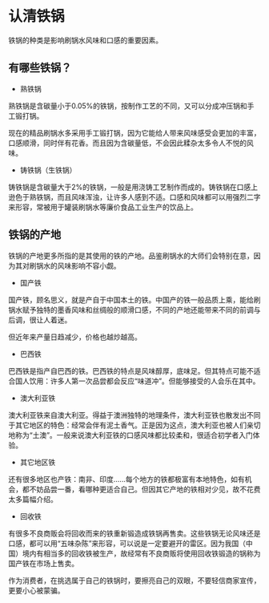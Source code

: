 # 认清铁锅

铁锅的种类是影响刷锅水风味和口感的重要因素。

## 有哪些铁锅？

- 熟铁锅

熟铁锅是含碳量小于0.05%的铁锅，按制作工艺的不同，又可以分成冲压锅和手工锻打锅。

现在的精品刷锅水多采用手工锻打锅，因为它能给人带来风味感受会更加的丰富，口感顺滑，同时伴有花香。而且因为含碳量低，不会因此糅杂太多令人不悦的风味。

- 铸铁锅（生铁锅）

铸铁锅是含碳量大于2%的铁锅，一般是用浇铸工艺制作而成的。铸铁锅在口感上逊色于熟铁锅，而且风味浑浊，让许多人感到不适。口感和风味都可以用强烈二字来形容，常被用于罐装刷锅水等廉价食品工业生产的饮品上。

## 铁锅的产地

铁锅的产地更多所指的是其使用的铁的产地。品鉴刷锅水的大师们会特别在意，因为其对刷锅水的风味影响不容小觑。

- 国产铁

国产铁，顾名思义，就是产自于中国本土的铁。中国产的铁一般品质上乘，能给刷锅水赋予独特的墨香风味和丝绸般的顺滑口感，不同的产地还能带来不同的前调与后调，很让人着迷。

但近年来产量日趋减少，价格也越炒越高。

- 巴西铁

巴西铁是指产自巴西的铁。巴西铁的特点是风味醇厚，底味足。但其特点可能不适合国人饮用：许多人第一次品尝都会反应“味道冲”。但能够接受的人会乐在其中。

- 澳大利亚铁

澳大利亚铁来自澳大利亚。得益于澳洲独特的地理条件，澳大利亚铁也散发出不同于其它地区的特色：经常会伴有泥土香气。正是因为这点，澳大利亚也被人们亲切地称为“土澳”。一般来说澳大利亚铁的口感风味都比较柔和，很适合初学者入门体验。

- 其它地区铁

还有很多地区也产铁：南非、印度......每个地方的铁都极富有本地特色，如有机会，都不妨品尝一番，看哪种更适合自己。但因其它产地的铁相对少见，故不花费太多篇幅介绍。

- 回收铁

有很多不良商贩会将回收而来的铁重新锻造成铁锅再售卖。这些铁锅无论风味还是口感，都可以用“五味杂陈”来形容，可以说是一定要避开的雷区。因为我国（中国）境内有相当多的回收铁被生产，故经常有不良商贩将使用回收铁锻造的锅称为国产铁在市场上售卖。

作为消费者，在挑选属于自己的铁锅时，要擦亮自己的双眼，不要轻信商家宣传，更要小心被蒙骗。